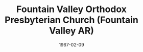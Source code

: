 ---
date: &id001 1967-02-09
end_date: null
location:
  address: null
  city: Fountain Valley
  state: AR
minister:
- end: 1968-01-01
  name: Stanley Allen
  start: 1967-01-01
  type: pastor
ministers:
- Stanley Allen
name: Fountain Valley Orthodox Presbyterian Church
names:
- end: 1968-01-03
  name: Fountain Valley Orthodox Presbyterian Church
  start: 1967-02-09
origination_date: *id001
raw_data: "AR\nFountain Valley\nFountain Valley Orthodox Presbyterian Church\
  \  (February 9, 1967\u2013January 3, 1968)\nPastor: Stanley Allen, 1967\u201368"
received_from: null
states:
- AR
status:
  active: false
  end_date: null
  reason: null
  received_from: null
  withdrawal_to: null
title: Fountain Valley Orthodox Presbyterian Church (Fountain Valley AR)

---